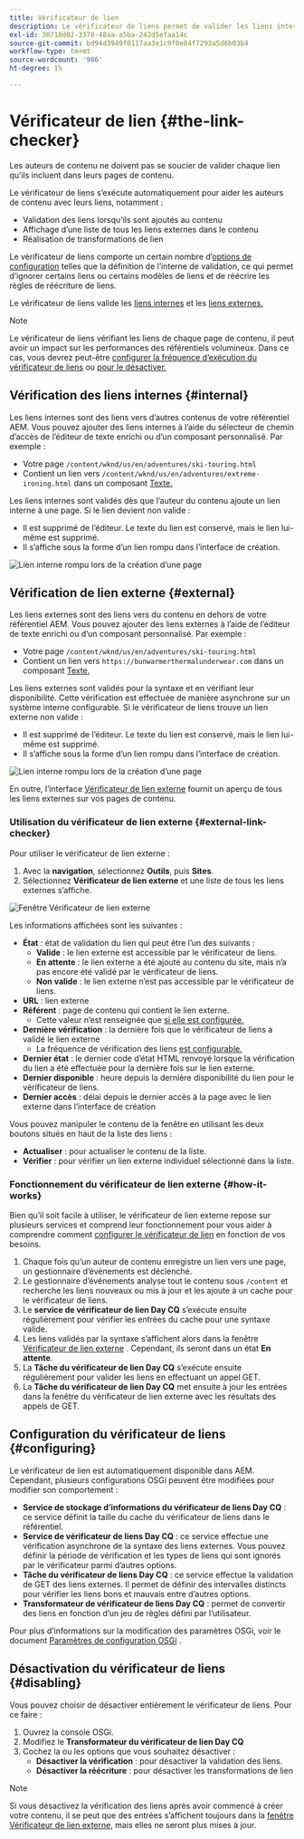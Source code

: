 ```yaml
---
title: Vérificateur de lien
description: Le vérificateur de liens permet de valider les liens internes et externes et de réécrire les liens.
exl-id: 30718d02-3370-48aa-a5ba-242d5efaa14c
source-git-commit: bd94d3949f0117aa3e1c9f0e84f7293a5d6b03b4
workflow-type: tm+mt
source-wordcount: '986'
ht-degree: 1%

---
```


# Vérificateur de lien {#the-link-checker}

Les auteurs de contenu ne doivent pas se soucier de valider chaque lien qu’ils incluent dans leurs pages de contenu.

Le vérificateur de liens s’exécute automatiquement pour aider les auteurs de contenu avec leurs liens, notamment :

* Validation des liens lorsqu’ils sont ajoutés au contenu
* Affichage d’une liste de tous les liens externes dans le contenu
* Réalisation de transformations de lien

Le vérificateur de liens comporte un certain nombre d’[options de configuration](#configuring) telles que la définition de l’interne de validation, ce qui permet d’ignorer certains liens ou certains modèles de liens et de réécrire les règles de réécriture de liens.

Le vérificateur de liens valide les [liens internes](#internal) et les [liens externes.](#external)

>[!NOTE]
>
>Le vérificateur de liens vérifiant les liens de chaque page de contenu, il peut avoir un impact sur les performances des référentiels volumineux. Dans ce cas, vous devrez peut-être [configurer la fréquence d’exécution du vérificateur de liens](#configuring) ou [pour le désactiver.](#disabling)

## Vérification des liens internes {#internal}

Les liens internes sont des liens vers d’autres contenus de votre référentiel AEM. Vous pouvez ajouter des liens internes à l’aide du sélecteur de chemin d’accès de l’éditeur de texte enrichi ou d’un composant personnalisé. Par exemple :

* Votre page `/content/wknd/us/en/adventures/ski-touring.html`
* Contient un lien vers `/content/wknd/us/en/adventures/extreme-ironing.html` dans un composant [Texte.](https://experienceleague.adobe.com/docs/experience-manager-core-components/using/components/text.html)

Les liens internes sont validés dès que l’auteur du contenu ajoute un lien interne à une page. Si le lien devient non valide :

* Il est supprimé de l’éditeur. Le texte du lien est conservé, mais le lien lui-même est supprimé.
* Il s’affiche sous la forme d’un lien rompu dans l’interface de création.

![Lien interne rompu lors de la création d’une page](assets/link-checker-invalid-link-internal.png)

## Vérification de lien externe {#external}

Les liens externes sont des liens vers du contenu en dehors de votre référentiel AEM. Vous pouvez ajouter des liens externes à l’aide de l’éditeur de texte enrichi ou d’un composant personnalisé. Par exemple :

* Votre page `/content/wknd/us/en/adventures/ski-touring.html`
* Contient un lien vers `https://bunwarmerthermalunderwear.com` dans un composant [Texte.](https://experienceleague.adobe.com/docs/experience-manager-core-components/using/components/text.html)

Les liens externes sont validés pour la syntaxe et en vérifiant leur disponibilité. Cette vérification est effectuée de manière asynchrone sur un système interne configurable. Si le vérificateur de liens trouve un lien externe non valide :

* Il est supprimé de l’éditeur. Le texte du lien est conservé, mais le lien lui-même est supprimé.
* Il s’affiche sous la forme d’un lien rompu dans l’interface de création.

![Lien interne rompu lors de la création d’une page](assets/link-checker-invalid-link-external.png)

En outre, l’interface [Vérificateur de lien externe](#external-link-checker) fournit un aperçu de tous les liens externes sur vos pages de contenu.

### Utilisation du vérificateur de lien externe {#external-link-checker}

Pour utiliser le vérificateur de lien externe :

1. Avec la **navigation**, sélectionnez **Outils**, puis **Sites**.
1. Sélectionnez **Vérificateur de lien externe** et une liste de tous les liens externes s’affiche.

![Fenêtre Vérificateur de lien externe](assets/external-link-checker.png)

Les informations affichées sont les suivantes :

* **État**  : état de validation du lien qui peut être l’un des suivants :
   * **Valide**  : le lien externe est accessible par le vérificateur de liens.
   * **En attente**  : le lien externe a été ajouté au contenu du site, mais n’a pas encore été validé par le vérificateur de liens.
   * **Non valide**  : le lien externe n’est pas accessible par le vérificateur de liens.
* **URL**  : lien externe
* **Référent**  : page de contenu qui contient le lien externe.
   * Cette valeur n’est renseignée que [si elle est configurée.](#configuring)
* **Dernière vérification**  : la dernière fois que le vérificateur de liens a validé le lien externe
   * La fréquence de vérification des liens [est configurable.](#configuring)
* **Dernier état**  : le dernier code d’état HTML renvoyé lorsque la vérification du lien a été effectuée pour la dernière fois sur le lien externe.
* **Dernier disponible**  : heure depuis la dernière disponibilité du lien pour le vérificateur de liens.
* **Dernier accès**  : délai depuis le dernier accès à la page avec le lien externe dans l’interface de création

Vous pouvez manipuler le contenu de la fenêtre en utilisant les deux boutons situés en haut de la liste des liens :

* **Actualiser**  : pour actualiser le contenu de la liste.
* **Vérifier**  : pour vérifier un lien externe individuel sélectionné dans la liste.

### Fonctionnement du vérificateur de lien externe {#how-it-works}

Bien qu’il soit facile à utiliser, le vérificateur de lien externe repose sur plusieurs services et comprend leur fonctionnement pour vous aider à comprendre comment [configurer le vérificateur de lien](#configuring) en fonction de vos besoins.

1. Chaque fois qu’un auteur de contenu enregistre un lien vers une page, un gestionnaire d’événements est déclenché.
1. Le gestionnaire d’événements analyse tout le contenu sous `/content` et recherche les liens nouveaux ou mis à jour et les ajoute à un cache pour le vérificateur de liens.
1. Le **service de vérificateur de lien Day CQ** s’exécute ensuite régulièrement pour vérifier les entrées du cache pour une syntaxe valide.
1. Les liens validés par la syntaxe s’affichent alors dans la fenêtre [Vérificateur de lien externe](#external-link-checker) . Cependant, ils seront dans un état **En attente**.
1. La **Tâche du vérificateur de lien Day CQ** s’exécute ensuite régulièrement pour valider les liens en effectuant un appel GET.
1. La **Tâche du vérificateur de lien Day CQ** met ensuite à jour les entrées dans la fenêtre du vérificateur de lien externe avec les résultats des appels de GET.

## Configuration du vérificateur de liens {#configuring}

Le vérificateur de lien est automatiquement disponible dans AEM. Cependant, plusieurs configurations OSGi peuvent être modifiées pour modifier son comportement :

* **Service de stockage d’informations du vérificateur de liens Day CQ**  : ce service définit la taille du cache du vérificateur de liens dans le référentiel.
* **Service de vérificateur de liens Day CQ**  : ce service effectue une vérification asynchrone de la syntaxe des liens externes. Vous pouvez définir la période de vérification et les types de liens qui sont ignorés par le vérificateur parmi d’autres options.
* **Tâche du vérificateur de liens Day CQ**  : ce service effectue la validation de GET des liens externes. Il permet de définir des intervalles distincts pour vérifier les liens bons et mauvais entre d’autres options.
* **Transformateur de vérificateur de liens Day CQ**  : permet de convertir des liens en fonction d’un jeu de règles défini par l’utilisateur.

Pour plus d’informations sur la modification des paramètres OSGi, voir le document [Paramètres de configuration OSGi](/help/sites-deploying/osgi-configuration-settings.md) .

## Désactivation du vérificateur de liens {#disabling}

Vous pouvez choisir de désactiver entièrement le vérificateur de liens. Pour ce faire :

1. Ouvrez la console OSGi.
1. Modifiez le **Transformateur du vérificateur de lien Day CQ**
1. Cochez la ou les options que vous souhaitez désactiver :
   * **Désactiver la vérification**  : pour désactiver la validation des liens.
   * **Désactiver la réécriture**  : pour désactiver les transformations de lien

>[!NOTE]
>
>Si vous désactivez la vérification des liens après avoir commencé à créer votre contenu, il se peut que des entrées s’affichent toujours dans la [fenêtre Vérificateur de lien externe](#external-link-checker), mais elles ne seront plus mises à jour.
